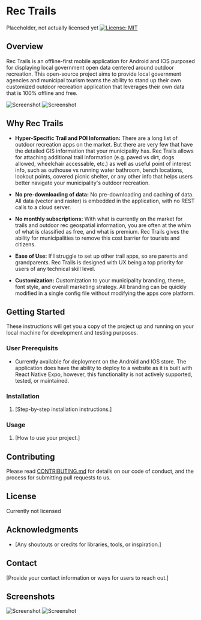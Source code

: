 # Rec Trails

Placeholder, not actually licensed yet
[![License: MIT](https://img.shields.io/badge/License-MIT-yellow.svg)](https://opensource.org/licenses/MIT)

## Overview

Rec Trails is an offline-first mobile application for Android and IOS purposed for displaying local government open data centered around outdoor recreation.
This open-source project aims to provide local government agencies and municipal tourism teams the ability to stand up their own customized outdoor recreation application that leverages their own data that is 100% offline and free. 

![Screenshot](screenshots/screenshot1.png)
![Screenshot](screenshots/screenshot2.png)

## Why Rec Trails

- **Hyper-Specific Trail and POI Information:** There are a long list of outdoor recreation apps on the market. But there are very few that have the detailed GIS information that your municipality has. Rec Trails allows for attaching additional trail information (e.g. paved vs dirt, dogs allowed, wheelchair accessable, etc.) as well as useful point of interest
  info, such as outhouse vs running water bathroom, bench locations, lookout points, covered picnic shelter, or any other info that helps users better navigate your municipality's outdoor recreation. 
  
- **No pre-downloading of data:** No pre-downloading and caching of data. All data (vector and raster) is embedded in the application, with no REST calls to a cloud server.
  
- **No monthly subscriptions:** With what is currently on the market for trails and outdoor rec geospatial information, you are often at the whim of what is classified as free, and what is premium. Rec Trails gives the ability for municipalities to remove this cost barrier for tourists and citizens.
  
- **Ease of Use:** If I struggle to set up other trail apps, so are parents and grandparents. Rec Trails is designed with UX being a top priority for users of any technical skill level.
  
-  **Customization:** Customization to your municipality branding, theme, font style, and overall marketing strategy. All branding can be quickly modified in a single config file without modifying the apps core platform. 


## Getting Started

These instructions will get you a copy of the project up and running on your local machine for development and testing purposes.

### User Prerequisits

- Currently available for deployment on the Android and IOS store. The application does have the ability to deploy to a website as it is built with React Native Expo, however, this functionality is not actively supported, tested, or maintained. 

### Installation

1. [Step-by-step installation instructions.]

### Usage

1. [How to use your project.]

## Contributing

Please read [CONTRIBUTING.md](CONTRIBUTING.md) for details on our code of conduct, and the process for submitting pull requests to us.

## License

Currently not licensed

## Acknowledgments

- [Any shoutouts or credits for libraries, tools, or inspiration.]

## Contact

[Provide your contact information or ways for users to reach out.]

## Screenshots

![Screenshot](screenshots/screenshot3.png)
![Screenshot](screenshots/screenshot4.png)
